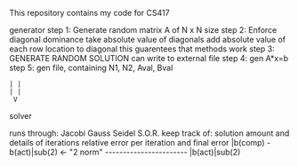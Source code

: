 This repository contains my code for CS417

generator
step 1: Generate random matrix A of N x N size
step 2: Enforce diagonal dominance
    take absolute value of diagonals
    add absolute value of each row location to diagonal
        this guarentees that methods work
step 3: GENERATE RANDOM SOLUTION
    can write to external file
step 4: gen A*x=b
step 5: gen file, containing N1, N2, Aval, Bval

    | |
    | |
     V

solver

runs through:
    Jacobi
    Gauss Seidel
    S.O.R.
keep track of:
    solution
    amount and details of iterations
    relative error per iteration and final error
        |b(comp) - b(act)|sub(2) <- "2 norm"
        -----------------------
            |b(act)|sub(2)

